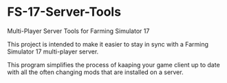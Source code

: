 # FS-17-Server-Tools
Multi-Player Server Tools for Farming Simulator 17

This project is intended to make it easier to stay in sync with a Farming Simulator 17 multi-player server.

This program simplifies the process of kaaping your game client up to date with all the often changing mods that are installed on a server.
